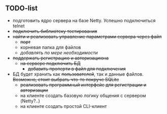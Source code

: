 TODO-list
-
* подготовить ядро сервера на базе Netty. Успешно подключиться telnet
* ~~подключить библиотеку тестирования~~
* ~~найти и реализовать управление параметрами сервера через файл~~
  * ~~порт~~
  * корневая папка для файлов
  * _добавлять по мере необходимости_
* ~~поддержать регистрацию и авторизациюна~~
  * ~~на сервере подключить БД~~
    * ~~добавить проперти в файл для подключения~~
* БД будет хранить как ~~пользователей~~, так и данные файлов. ~~Возможно, стоит выбрать что-то покруче SQLite~~
  * ~~реализовать программный интерфейс для регистрации и авторизации~~
  * на клиенте создать базовую логику общения с сервером (Netty?..)
  * на клиенте создать простой CLI-клиент
